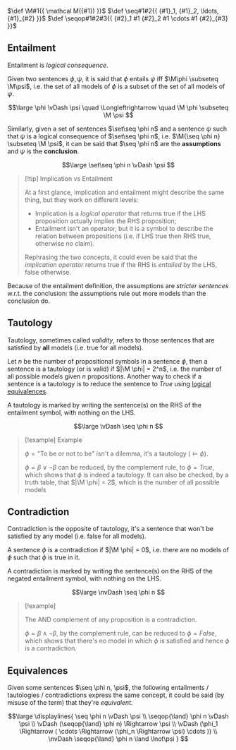 $\def \M#1{{ \mathcal M({#1}) }}$
$\def \seq#1#2{{ {#1}_1, {#1}_2, \ldots, {#1}_{#2} }}$
$\def \seqop#1#2#3{{ {#2}_1 #1 {#2}_2 #1 \cdots #1 {#2}_{#3} }}$

## Entailment

Entailment is *logical consequence*. 

Given two sentences $\phi, \psi$, it is said that $\phi$ entails $\psi$ iff $\M\phi \subseteq \M\psi$, i.e. the set of all models of $\phi$ is a subset of the set of all models of $\psi$.

$$\large
	\phi \vDash \psi
	\quad \Longleftrightarrow \quad
	\M \phi \subseteq \M \psi
$$

Similarly, given a set of sentences $\set\seq \phi n$ and a sentence $\psi$ such that $\psi$ is a logical consequence of $\set\seq \phi n$, i.e. $\M{\seq \phi n} \subseteq \M \psi$, it can be  said that $\seq \phi n$ are the **assumptions** and $\psi$ is the **conclusion**.

$$\large
	\set\seq \phi n \vDash \psi
$$

> [!tip] Implication vs Entailment
> 
> At a first glance, implication and entailment might describe the same thing, but they work on different levels:
> 
> - Implication is a *logical operator* that returns true if the LHS proposition actually implies the RHS proposition;
> - Entailment isn't an operator, but it is a symbol to describe the relation between propositions (i.e. if LHS true then RHS true, otherwise no claim).
> 
> Rephrasing the two concepts, it could even be said that the *implication operator* returns true if the RHS is *entailed* by the LHS, false otherwise.

Because of the entailment definition, the assumptions are *stricter sentences* w.r.t. the conclusion: the assumptions rule out more models than the conclusion do.

## Tautology

Tautology, sometimes called *validity*, refers to those sentences that are satisfied by **all** models (i.e. true for all models).

Let $n$ be the number of propositional symbols in a sentence $\phi$, then a sentence is a tautology (or is valid) if $|\M \phi| = 2^n$, i.e. the number of all possible models given $n$ propositions. Another way to check if a sentence is a tautology is to reduce the sentence to $True$ using [logical equivalences](/AI%20and%20ML/Unit%201/Propositional%20Logic/Logical%20Operations.md#Equivalences).

A tautology is marked by writing the sentence(s) on the RHS of the entailment symbol, with nothing on the LHS.

$$\large
	\vDash \seq \phi n
$$

> [!example] Example
> 
> $\phi = \text{"To be or not to be"}$ isn't a dilemma, it's a tautology ($\vDash \phi$).
> 
> $\phi = \beta \lor \lnot\beta$ can be reduced, by the complement rule, to $\phi = True$, which shows that $\phi$ is indeed a tautology. It can also be checked, by a truth table, that $|\M \phi| = 2$, which is the number of all possible models

## Contradiction

Contradiction is the opposite of tautology, it's a sentence that won't be satisfied by any model (i.e. false for all models).

A sentence $\phi$ is a contradiction if $|\M \phi| = 0$, i.e. there are no models of $\phi$ such that $\phi$ is true in it.

A contradiction is marked by writing the sentence(s) on the RHS of the negated entailment symbol, with nothing on the LHS.

$$\large
	\nvDash \seq \phi n
$$

> [!example]
> 
> The AND complement of any proposition is a contradiction.
> 
> $\phi = \beta \land \lnot\beta$, by the complement rule, can be reduced to $\phi = False$, which shows that there's no model in which $\phi$ is satisfied and hence $\phi$ is a contradiction.

## Equivalences

Given some sentences $\seq \phi n, \psi$, the following entailments / tautologies / contradictions express the same concept, it could be said (by misuse of the term) that they're *equivalent*.

$$\large
\displaylines{
	\seq \phi n \vDash \psi \\
	\seqop{\land} \phi n \vDash \psi \\
	\vDash (\seqop{\land} \phi n) \Rightarrow \psi \\
	\vDash (\phi_1 \Rightarrow (
		\cdots \Rightarrow (\phi_n \Rightarrow \psi) \cdots
	)) \\
	\nvDash \seqop{\land} \phi n \land \lnot\psi
}
$$